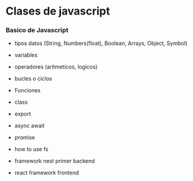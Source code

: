 # Clases de javascript
### Basico de Javascript
+ tipos datos (String, Numbers(float), Boolean, Arrays, Object, Symbol)
+ variables
+ operadores (aritmeticos, logicos)
+ bucles o ciclos
+ Funciones
+ class
+ export


+ async await
+ promise

+ how to use fs
+ framework nest primer backend
+ react framework frontend